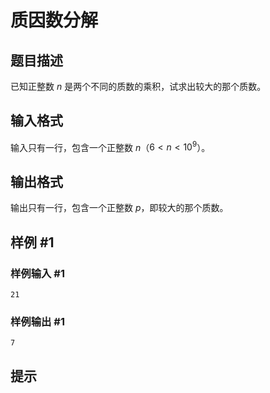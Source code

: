 # 质因数分解

## 题目描述

已知正整数 $n$ 是两个不同的质数的乘积，试求出较大的那个质数。

## 输入格式

输入只有一行，包含一个正整数 $n$（$6<n<10^9$）。

## 输出格式

输出只有一行，包含一个正整数 $p$，即较大的那个质数。

## 样例 #1

### 样例输入 #1
```
21
```

### 样例输出 #1

```
7
```

## 提示


